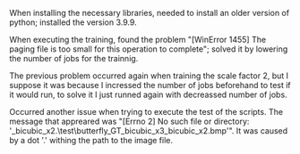 When installing the necessary libraries, needed to install an older version of python; installed the version 3.9.9.

When executing the training, found the problem "[WinError 1455] The paging file is too small for this operation to complete"; solved it by lowering the number of jobs for the trainnig.

The previous problem occurred again when training the scale factor 2, but I suppose it was because I incressed the number of jobs beforehand to test if it would run, to solve it I just runned again with decreassed number of jobs.

Occurred another issue when trying to execute the test of the scripts. The message that appreared was "[Errno 2] No such file or directory: '_bicubic_x2.\\test\\butterfly_GT_bicubic_x3_bicubic_x2.bmp'". It was caused by a dot '.' withing the path to the image file.